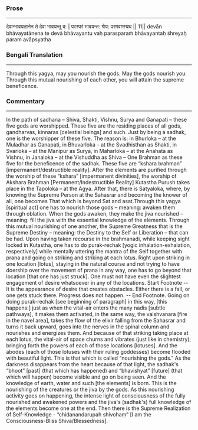 ### Prose 
 --- 
देवान्भावयतानेन ते देवा भावयन्तु व: |
परस्परं भावयन्त: श्रेय: परमवाप्स्यथ || 11||
devān bhāvayatānena te devā bhāvayantu vaḥ
parasparaṁ bhāvayantaḥ śhreyaḥ param avāpsyatha

### Bengali Translation 
 --- 
Through this yagya, may you nourish the gods. May the gods nourish you. Through this mutual nourishing of each other, you will attain the supreme beneficence.

### Commentary 
 --- 
In the path of sadhana – Shiva, Shakti, Vishnu, Surya and Ganapati – these five gods are worshipped. These five are the residing places of all gods, gandharvas, kinnaras [celestial beings] and such. Just by being a sadhak, one is the worshipper of these five. The reason is: in Bhurloka – at the Muladhar as Ganapati, in Bhuvarloka – at the Svadhisthan as Shakti, in Svarloka – at the Manipur as Surya, in Maharloka – at the Anahata as Vishnu, in Janaloka – at the Vishuddha as Shiva – One Brahman as these five for the beneficence of the sadhak. These five are “kshara brahman” [impermanent/destructible reality]. After the elements are purified through the worship of these “kshara” [impermanent divinities], the worship of Akshara Brahman [Permanent/Indestructible Reality] Kutastha Purush takes place in the Tapoloka – at the Agya. After that, there is Satyaloka, where, by knowing the Supreme Person at the Sahasrar and becoming the knower of all, one becomes That which is beyond Sat and asat.Through this yagya [spiritual act] one has to nourish those gods – meaning: awaken them through oblation. When the gods awaken, they make the jiva nourished – meaning: fill the jiva with the essential knowledge of the elements. Through this mutual nourishing of one another, the Supreme Greatness that is the Supreme Destiny – meaning: the Destiny to the Self or Liberation – that can be had. Upon having taken recourse in the brahmanadi, while keeping sight locked in Kutastha, one has to do purak-rechak [yogic inhalation-exhalation, respectively] while mentally uttering the mantra of the Self together with prana and going on striking and striking at each lotus. Right upon striking in one location [lotus], staying in the natural course and not trying to have doership over the movement of prana in any way, one has to go beyond that location [that one has just struck]. One must not have even the slightest engagement of desire whatsoever in any of the locations. Start Footnote --  It is the appearance of desire that creates obstacles. Either there is a fall, or one gets stuck there. Progress does not happen. -- End Footnote. Going on doing purak-rechak [see beginning of paragraph] in this way, [this happens:] just as when the vital-air enters the many nadis [subtle pathways], it makes them activated, in the same way, the vaishvanara [fire in the navel area], takes the flow of the elixir falling from the Sahasrar and turns it back upward, goes into the nerves in the spinal column and nourishes and energizes them. And because of that striking taking place at each lotus, the vital-air of space churns and vibrates (just like in chemistry), bringing forth the powers of each of those locations [lotuses]. And the abodes (each of those lotuses with their ruling goddesses) become flooded with beautiful light. This is that which is called “nourishing the gods.” As the darkness disappears from the heart because of that light, the sadhak's “bhoot” [past] (that which has happened) and “bhavishyat” [future] (that which will happen) become visible and go on being seen. And the knowledge of earth, water and such [the elements] is born. This is the nourishing of the creatures or the jiva by the gods. As this nourishing activity goes on happening, the intense light of consciousness of the fully nourished and awakened powers and the jiva's (sadhak's) full knowledge of the elements become one at the end. Then there is the Supreme Realization of Self-Knowledge - “chidanandarupah shivohaṃ” [I am the Consciousness-Bliss Shiva/Blessedness].
